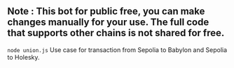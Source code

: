## Note : This bot for public free, you can make changes manually for your use. The full code that supports other chains is not shared for free.

```node union.js```
Use case for transaction from Sepolia to Babylon and Sepolia to Holesky.

